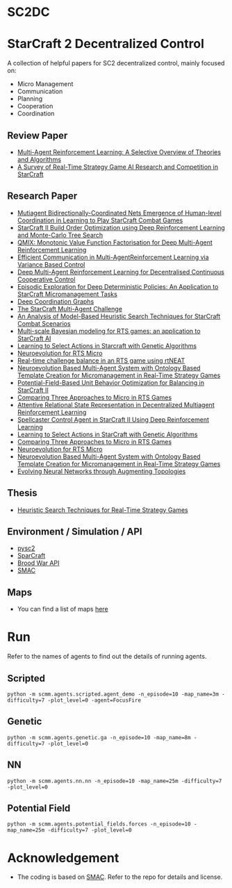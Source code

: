 # SC2DC
# StarCraft 2 Decentralized Control

A collection of helpful papers for SC2 decentralized control, mainly focused on:
* Micro Management
* Communication
* Planning
* Cooperation
* Coordination

## Review Paper
* [Multi-Agent Reinforcement Learning: A Selective Overview of Theories and Algorithms](https://arxiv.org/pdf/1911.10635.pdf)
* [A Survey of Real-Time Strategy Game AI Research and Competition in StarCraft](https://www.cs.mun.ca/~dchurchill/pdf/starcraft_survey.pdf)

## Research Paper

* [Mutiagent Bidirectionally-Coordinated Nets Emergence of Human-level Coordination in Learning to Play StarCraft Combat Games](https://arxiv.org/pdf/1703.10069.pdf)
* [StarCraft II Build Order Optimization using Deep Reinforcement Learning and Monte-Carlo Tree Search](https://arxiv.org/pdf/2006.10525.pdf)
* [QMIX: Monotonic Value Function Factorisation for Deep Multi-Agent Reinforcement Learning](https://arxiv.org/pdf/1803.11485.pdf)
* [Efficient Communication in Multi-AgentReinforcement Learning via Variance Based Control](https://papers.nips.cc/paper/8586-efficient-communication-in-multi-agent-reinforcement-learning-via-variance-based-control.pdf)
* [Deep Multi-Agent Reinforcement Learning for Decentralised Continuous Cooperative Control](https://arxiv.org/pdf/2003.06709.pdf)
* [Episodic Exploration for Deep Deterministic Policies: An Application to StarCraft Micromanagement Tasks](https://arxiv.org/pdf/1609.02993v3.pdf)
* [Deep Coordination Graphs](https://arxiv.org/pdf/1910.00091.pdf)
* [The StarCraft Multi-Agent Challenge](https://arxiv.org/pdf/1902.04043.pdf)
* [An Analysis of Model-Based Heuristic Search Techniques for StarCraft Combat Scenarios](https://pdfs.semanticscholar.org/376b/ff162fc0143642cc7fa7d3547eef48871b51.pdf)
* [Multi-scale Bayesian modeling for RTS games: an application to StarCraft AI](https://hal.archives-ouvertes.fr/hal-01228961/document)
* [Learning to Select Actions in Starcraft with Genetic Algorithms](https://ieeexplore.ieee.org/stamp/stamp.jsp?tp=&arnumber=7880180)
* [Neuroevolution for RTS Micro](https://arxiv.org/pdf/1803.10288.pdf)
* [Real-time challenge balance in an RTS game using rtNEAT](https://www.csse.uwa.edu.au/cig08/Proceedings/papers/8023.pdf)
* [Neuroevolution Based Multi-Agent System with Ontology Based Template Creation for Micromanagement in Real-Time Strategy Games](https://pdfs.semanticscholar.org/0197/8064174712b42f5c14c01afcba30a736bbfd.pdf)
* [Potential-Field-Based Unit Behavior Optimization for Balancing in StarCraft II](https://dl.acm.org/doi/pdf/10.1145/2739482.2764643)
* [Comparing Three Approaches to Micro in RTS Games](https://ieeexplore.ieee.org/stamp/stamp.jsp?arnumber=8790308&tag=1)
* [Attentive Relational State Representation in Decentralized Multiagent Reinforcement Learning](https://ieeexplore.ieee.org/stamp/stamp.jsp?tp=&arnumber=9049415&tag=1)
* [Spellcaster Control Agent in StarCraft II Using Deep Reinforcement Learning]()
* [Learning to Select Actions in StarCraft with Genetic Algorithms](https://ieeexplore.ieee.org/stamp/stamp.jsp?tp=&arnumber=7880180&tag=1)
* [Comparing Three Approaches to Micro in RTS Games](https://ieeexplore.ieee.org/stamp/stamp.jsp?tp=&arnumber=8790308&tag=1)
* [Neuroevolution for RTS Micro](https://arxiv.org/pdf/1803.10288.pdf)
* [Neuroevolution Based Multi-Agent System with Ontology Based Template Creation for Micromanagement in Real-Time Strategy Games](https://pdfs.semanticscholar.org/0197/8064174712b42f5c14c01afcba30a736bbfd.pdf)
* [Evolving Neural Networks through Augmenting Topologies](https://dl.acm.org/doi/pdf/10.1162/106365602320169811)

## Thesis
* [Heuristic Search Techniques for Real-Time Strategy Games](http://www.cs.mun.ca/~dchurchill/pdf/DavidChurchill_phd_thesis.pdf)

## Environment / Simulation / API
* [pysc2](https://github.com/deepmind/pysc2)
* [SparCraft](https://github.com/davechurchill/ualbertabot/wiki/SparCraft-Home)
* [Brood War API](https://github.com/bwapi/bwapi)
* [SMAC](https://github.com/oxwhirl/smac)

## Maps
* You can find a list of maps [here](https://github.com/caiyangcy/SC2DC/blob/master/docs/map_info.md)

# Run

Refer to the names of agents to find out the details of running agents.

## Scripted

    python -m scmm.agents.scripted.agent_demo -n_episode=10 -map_name=3m -difficulty=7 -plot_level=0 -agent=FocusFire
    
## Genetic
    
    python -m scmm.agents.genetic.ga -n_episode=10 -map_name=8m -difficulty=7 -plot_level=0 
    
## NN

    python -m scmm.agents.nn.nn -n_episode=10 -map_name=25m -difficulty=7 -plot_level=0 
    
## Potential Field

    python -m scmm.agents.potential_fields.forces -n_episode=10 -map_name=25m -difficulty=7 -plot_level=0 

# Acknowledgement
* The coding is based on [SMAC](https://github.com/oxwhirl/smac). Refer to the repo for details and license.
